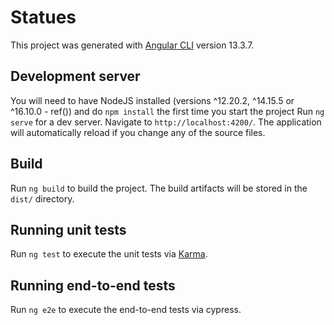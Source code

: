 # Statues

This project was generated with [Angular CLI](https://github.com/angular/angular-cli) version 13.3.7.

## Development server
You will need to have NodeJS installed (versions ^12.20.2, ^14.15.5 or ^16.10.0 - ref()) and do `npm install` the first time you start the project
Run `ng serve` for a dev server. Navigate to `http://localhost:4200/`. The application will automatically reload if you change any of the source files.

## Build

Run `ng build` to build the project. The build artifacts will be stored in the `dist/` directory.

## Running unit tests

Run `ng test` to execute the unit tests via [Karma](https://karma-runner.github.io).

## Running end-to-end tests

Run `ng e2e` to execute the end-to-end tests via cypress.
